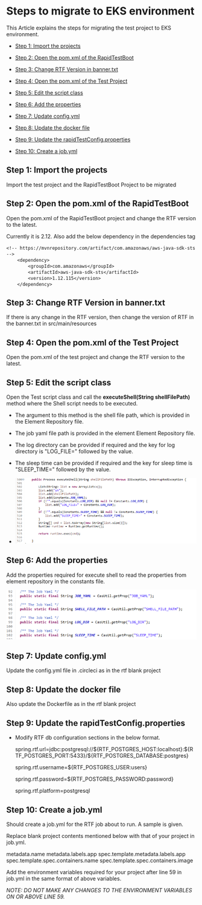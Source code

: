 # Steps to migrate to EKS environment

This Article explains the steps for migrating the test project to EKS environment.

* [Step 1: Import the projects](#import-projects)

* [Step 2: Open the pom.xml of the RapidTestBoot](#edit-pom.xml-rapidtestboot)

* [Step 3: Change RTF Version in banner.txt](#change-rtf-version-banner)

* [Step 4: Open the pom.xml of the Test Project](#edit-pom.xml-testproject)

* [Step 5: Edit the script class](#edit-test-script-class)

* [Step 6: Add the properties](#add-properties-elementrepo)

* [Step 7: Update config.yml](#update-config.yml)

* [Step 8: Update the docker file](#update-docker-file)

* [Step 9: Update the rapidTestConfig.properties](#update-rapidTestConfig-properties)

* [Step 10: Create a job.yml](#create-job.yml)

## Step 1: Import the projects <a name="import-projects"></a>
Import the test project and the RapidTestBoot Project to be migrated

## Step 2: Open the pom.xml of the RapidTestBoot <a name="edit-pom.xml-rapidtestboot"></a>

Open the pom.xml of the RapidTestBoot project and change the RTF
version to the latest.

Currently it is 2.12. Also add the below dependency in the dependencies
tag

    <!-- https://mvnrepository.com/artifact/com.amazonaws/aws-java-sdk-sts -->
		<dependency>
			<groupId>com.amazonaws</groupId>
			<artifactId>aws-java-sdk-sts</artifactId>
			<version>1.12.115</version>
		</dependency>

## Step 3: Change RTF Version in banner.txt <a name="change-rtf-version-banner"></a>
If there is any change in the RTF version, then change the
version of RTF in the banner.txt in src/main/resources

## Step 4: Open the pom.xml of the Test Project <a name="edit-pom.xml-testproject"></a>
Open the pom.xml of the test project and change the RTF version
to the latest.

## Step 5: Edit the script class <a name="edit-test-script-class"></a>
Open the Test script class and call the **executeShell(String
shellFilePath)** method where the Shell script needs to be executed.

* The argument to this method is the shell file path, which is provided in the Element Repository file.
	
* The job yaml file path is provided in the element Element Repository file.

* The log directory can be provided if required and the key for log directory is "LOG_FILE=" followed by the value.

* The sleep time can be provided if required and the key for sleep time is "SLEEP_TIME=" followed by the value.

* ![](./images/media/image1.png)

## Step 6: Add the properties <a name="add-properties-elementrepo"></a>
Add the properties required for execute shell to read the
properties from element repository in the constants file.

![](./images/media/image2.png)

## Step 7: Update config.yml <a name="update-config.yml"></a>
Update the config.yml file in .circleci as in the rtf blank project

## Step 8: Update the docker file <a name="update-docker-file"></a>
Also update the Dockerfile as in the rtf blank project

## Step 9: Update the rapidTestConfig.properties <a name="update-rapidTestConfig-properties"></a>

* Modify RTF db configuration sections in the below format.

	spring.rtf.url=jdbc:postgresql://\${RTF_POSTGRES_HOST:localhost}:\${RTF_POSTGRES_PORT:5433}/\${RTF_POSTGRES_DATABASE:postgres}

	spring.rtf.username=\${RTF_POSTGRES_USER:users}

	spring.rtf.password=\${RTF_POSTGRES_PASSWORD:password}

	spring.rtf.platform=postgresql

## Step 10: Create a job.yml <a name="create-job.yml"></a>

Should create a job.yml for the RTF job about to run. A sample is
given.

Replace blank project contents mentioned below with that of your
project in job.yml.

metadata.name
metadata.labels.app
spec.template.metadata.labels.app
spec.template.spec.containers.name
spec.template.spec.containers.image

Add the environment variables required for your project after line 59
in job.yml in the same format of above variables.

*NOTE: DO NOT MAKE ANY CHANGES TO THE ENVIRONMENT VARIABLES ON OR
ABOVE LINE 59.*
